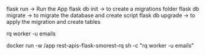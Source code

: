 flask run -> Run the App
flask db init -> to create a migrations folder
flask db migrate -> to migrate the database and create script
flask db upgrade -> to apply the migration and create tables

<!-- For linuz -->

rq worker -u <redis-url> emails

<!-- for windows -->
<!-- email is the name of the queue -->

docker run -w /app rest-apis-flask-smorest-rq sh -c "rq worker -u <redis-url> emails"
